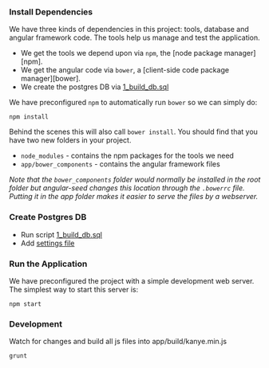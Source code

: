 ### Install Dependencies

We have three kinds of dependencies in this project: tools, database and angular framework code.  The tools help
us manage and test the application.

* We get the tools we depend upon via `npm`, the [node package manager][npm].
* We get the angular code via `bower`, a [client-side code package manager][bower].
* We create the postgres DB via [1_build_db.sql](app/sql/1_build_db)

We have preconfigured `npm` to automatically run `bower` so we can simply do:

```
npm install
```

Behind the scenes this will also call `bower install`.  You should find that you have two new
folders in your project.

* `node_modules` - contains the npm packages for the tools we need
* `app/bower_components` - contains the angular framework files

*Note that the `bower_components` folder would normally be installed in the root folder but
angular-seed changes this location through the `.bowerrc` file.  Putting it in the app folder makes
it easier to serve the files by a webserver.*

### Create Postgres DB
* Run script [1_build_db.sql](app/sql/1_build_db.sql)
* Add [settings file](settings-example.js)

### Run the Application

We have preconfigured the project with a simple development web server.  The simplest way to start
this server is:

```
npm start
```

### Development
Watch for changes and build all js files into app/build/kanye.min.js

```
grunt 
```
